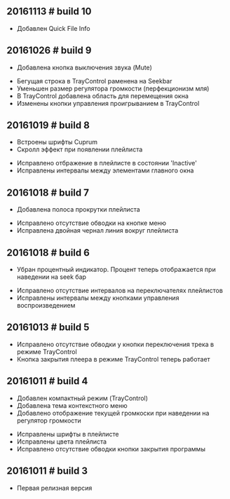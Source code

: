 20161113 # build 10
-------------------
+ Добавлен Quick File Info  

20161026 # build 9
-------------------
+ Добавлена кнопка выключения звука (Mute)  
* Бегущая строка в TrayControl раменена на Seekbar  
* Уменьшен размер регулятора громкости (перфекционизм мля)  
* В TrayControl добавлена область для перемещения окна  
* Изменены кнопки управления проигрыванием в TrayControl  

20161019 # build 8
-------------------
+ Встроены шрифты Cuprum   
+ Скролл эффект при появлении плейлиста  
* Исправлено отбражение в плейлисте в состоянии 'Inactive'
* Исправлены интервалы между элементами главного окна  

20161018 # build 7
-------------------
+ Добавлена полоса прокрутки плейлиста  
* Исправлено отсутствие обводки на кнопке меню  
* Исправлена двойная чернал линия вокруг плейлиста  

20161018 # build 6
-------------------
- Убран процентный индикатор. Процент теперь отображается при наведении на seek бар  
* Исправлено отсутствие интервалов на переключателях плейлистов  
* Исправлены интервалы между кнопками управления воспроизведением  

20161013 # build 5
-------------------
* Исправлено отсутствие обводки у кнопки переключения трека в режиме TrayControl  
* Кнопка закрытия плеера в режиме TrayControl теперь работает  

20161011 # build 4
-------------------
+ Добавлен компактный режим (TrayControl)  
+ Добавлена тема контекстного меню  
+ Добавлено отображение текущей громкоски при наведении на регулятор громкости  
* Исправлены шрифты в плейлисте  
* Исправлены цвета плейлиста  
* Исправлено отсутствие обводки кнопки закрытия программы  

20161011 # build 3
-------------------
* Первая релизная версия
